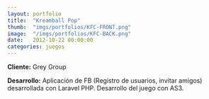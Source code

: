 ```yaml
---
layout:	portfolio
title:	"Kreamball Pop"
thumb:	"imgs/portfolios/KFC-FRONT.png"
image:  "/imgs/portfolios/KFC-BACK.png"
date:   2012-10-22 00:00:00
categories: juegos
---
```


**Cliente:** Grey Group

**Desarrollo:** Aplicación de FB (Registro de usuarios, invitar amigos) desarrollada con Laravel PHP. Desarrollo del juego con AS3.